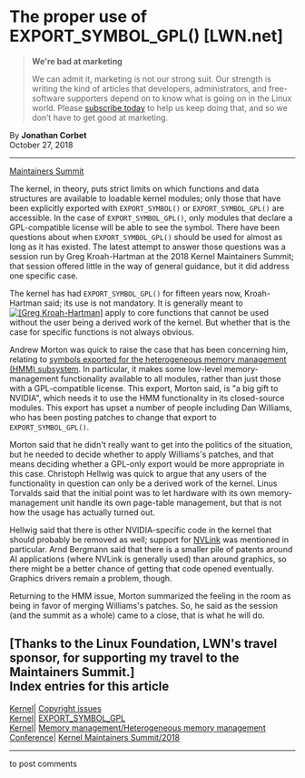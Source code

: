 # The proper use of EXPORT_SYMBOL_GPL() [LWN.net]

> **We're bad at marketing**
> 
> We can admit it, marketing is not our strong suit. Our strength is writing the kind of articles that developers, administrators, and free-software supporters depend on to know what is going on in the Linux world. Please [subscribe today](/Promo/nsn-bad/subscribe) to help us keep doing that, and so we don’t have to get good at marketing. 

By **Jonathan Corbet**  
October 27, 2018 

* * *

[Maintainers Summit](/Articles/769260/)

The kernel, in theory, puts strict limits on which functions and data structures are available to loadable kernel modules; only those that have been explicitly exported with `EXPORT_SYMBOL()` or `EXPORT_SYMBOL_GPL()` are accessible. In the case of `EXPORT_SYMBOL_GPL()`, only modules that declare a GPL-compatible license will be able to see the symbol. There have been questions about when `EXPORT_SYMBOL_GPL()` should be used for almost as long as it has existed. The latest attempt to answer those questions was a session run by Greg Kroah-Hartman at the 2018 Kernel Maintainers Summit; that session offered little in the way of general guidance, but it did address one specific case. 

The kernel has had `EXPORT_SYMBOL_GPL()` for fifteen years now, Kroah-Hartman said; its use is not mandatory. It is generally meant to [![\[Greg
Kroah-Hartman\]](https://static.lwn.net/images/conf/2018/ms/GregKroahHartman-sm.jpg)](/Articles/769472/) apply to core functions that cannot be used without the user being a derived work of the kernel. But whether that is the case for specific functions is not always obvious. 

Andrew Morton was quick to raise the case that has been concerning him, relating to [symbols exported for the heterogeneous memory management (HMM) subsystem](/Articles/757124/). In particular, it makes some low-level memory-management functionality available to all modules, rather than just those with a GPL-compatible license. This export, Morton said, is "a big gift to NVIDIA", which needs it to use the HMM functionality in its closed-source modules. This export has upset a number of people including Dan Williams, who has been posting patches to change that export to `EXPORT_SYMBOL_GPL()`. 

Morton said that he didn't really want to get into the politics of the situation, but he needed to decide whether to apply Williams's patches, and that means deciding whether a GPL-only export would be more appropriate in this case. Christoph Hellwig was quick to argue that any users of the functionality in question can only be a derived work of the kernel. Linus Torvalds said that the initial point was to let hardware with its own memory-management unit handle its own page-table management, but that is not how the usage has actually turned out. 

Hellwig said that there is other NVIDIA-specific code in the kernel that should probably be removed as well; support for [NVLink](https://en.wikipedia.org/wiki/NVLink) was mentioned in particular. Arnd Bergmann said that there is a smaller pile of patents around AI applications (where NVLink is generally used) than around graphics, so there might be a better chance of getting that code opened eventually. Graphics drivers remain a problem, though. 

Returning to the HMM issue, Morton summarized the feeling in the room as being in favor of merging Williams's patches. So, he said as the session (and the summit as a whole) came to a close, that is what he will do. 

[Thanks to the Linux Foundation, LWN's travel sponsor, for supporting my travel to the Maintainers Summit.]  
Index entries for this article  
---  
[Kernel](/Kernel/Index)| [Copyright issues](/Kernel/Index#Copyright_issues)  
[Kernel](/Kernel/Index)| [EXPORT_SYMBOL_GPL](/Kernel/Index#EXPORT_SYMBOL_GPL)  
[Kernel](/Kernel/Index)| [Memory management/Heterogeneous memory management](/Kernel/Index#Memory_management-Heterogeneous_memory_management)  
[Conference](/Archives/ConferenceIndex/)| [Kernel Maintainers Summit/2018](/Archives/ConferenceIndex/#Kernel_Maintainers_Summit-2018)  
  


* * *

to post comments 
